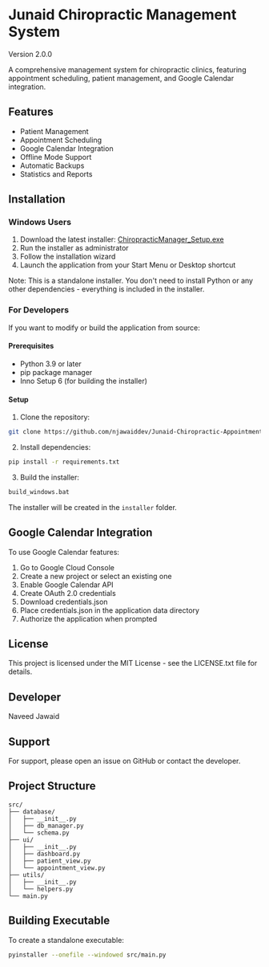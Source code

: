 # Junaid Chiropractic Management System

Version 2.0.0

A comprehensive management system for chiropractic clinics, featuring appointment scheduling, patient management, and Google Calendar integration.

## Features

- Patient Management
- Appointment Scheduling
- Google Calendar Integration
- Offline Mode Support
- Automatic Backups
- Statistics and Reports

## Installation

### Windows Users

1. Download the latest installer: [ChiropracticManager_Setup.exe](installer/ChiropracticManager_Setup.exe)
2. Run the installer as administrator
3. Follow the installation wizard
4. Launch the application from your Start Menu or Desktop shortcut

Note: This is a standalone installer. You don't need to install Python or any other dependencies - everything is included in the installer.

### For Developers

If you want to modify or build the application from source:

#### Prerequisites
- Python 3.9 or later
- pip package manager
- Inno Setup 6 (for building the installer)

#### Setup
1. Clone the repository:
```bash
git clone https://github.com/njawaiddev/Junaid-Chiropractic-Appointment-Management-System.git
```

2. Install dependencies:
```bash
pip install -r requirements.txt
```

3. Build the installer:
```bash
build_windows.bat
```

The installer will be created in the `installer` folder.

## Google Calendar Integration

To use Google Calendar features:
1. Go to Google Cloud Console
2. Create a new project or select an existing one
3. Enable Google Calendar API
4. Create OAuth 2.0 credentials
5. Download credentials.json
6. Place credentials.json in the application data directory
7. Authorize the application when prompted

## License

This project is licensed under the MIT License - see the LICENSE.txt file for details.

## Developer

Naveed Jawaid

## Support

For support, please open an issue on GitHub or contact the developer.

## Project Structure

```
src/
├── database/
│   ├── __init__.py
│   ├── db_manager.py
│   └── schema.py
├── ui/
│   ├── __init__.py
│   ├── dashboard.py
│   ├── patient_view.py
│   └── appointment_view.py
├── utils/
│   ├── __init__.py
│   └── helpers.py
└── main.py
```

## Building Executable

To create a standalone executable:

```bash
pyinstaller --onefile --windowed src/main.py
``` 